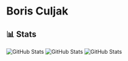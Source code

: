 # Boris Culjak

## 📊 Stats

![GitHub Stats](https://github-readme-stats.vercel.app/api?username=boriscu&theme=tokyonight&show_icons=true&hide_border=true&count_private=true)
![GitHub Stats](https://github-readme-stats.vercel.app/api/top-langs/?username=boriscu&theme=tokyonight&show_icons=true&hide_border=true&layout=compact)
![GitHub Stats](https://github-readme-streak-stats.herokuapp.com/?user=boriscu&theme=tokyonight&hide_border=true)
